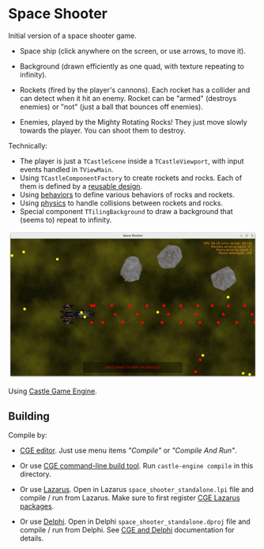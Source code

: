 # Space Shooter

Initial version of a space shooter game.

- Space ship (click anywhere on the screen, or use arrows, to move it).

- Background (drawn efficiently as one quad, with texture repeating to infinity).

- Rockets (fired by the player's cannons). Each rocket has a collider and can detect when it hit an enemy. Rocket can be "armed" (destroys enemies) or "not" (just a ball that bounces off enemies).

- Enemies, played by the Mighty Rotating Rocks! They just move slowly towards the player. You can shoot them to destroy.

Technically:

- The player is just a `TCastleScene` inside a `TCastleViewport`, with input events handled in `TViewMain`.
- Using `TCastleComponentFactory` to create rockets and rocks. Each of them is defined by a [reusable design](https://castle-engine.io/reuse_design).
- Using [behaviors](https://castle-engine.io/behaviors) to define various behaviors of rocks and rockets.
- Using [physics](https://castle-engine.io/physics) to handle collisions between rockets and rocks.
- Special component `TTilingBackground` to draw a background that (seems to) repeat to infinity.

![Screenshot](screenshot.png)

Using [Castle Game Engine](https://castle-engine.io/).

## Building

Compile by:

- [CGE editor](https://castle-engine.io/editor). Just use menu items _"Compile"_ or _"Compile And Run"_.

- Or use [CGE command-line build tool](https://castle-engine.io/build_tool). Run `castle-engine compile` in this directory.

- Or use [Lazarus](https://www.lazarus-ide.org/). Open in Lazarus `space_shooter_standalone.lpi` file and compile / run from Lazarus. Make sure to first register [CGE Lazarus packages](https://castle-engine.io/lazarus).

- Or use [Delphi](https://www.embarcadero.com/products/Delphi). Open in Delphi `space_shooter_standalone.dproj` file and compile / run from Delphi. See [CGE and Delphi](https://castle-engine.io/delphi) documentation for details.